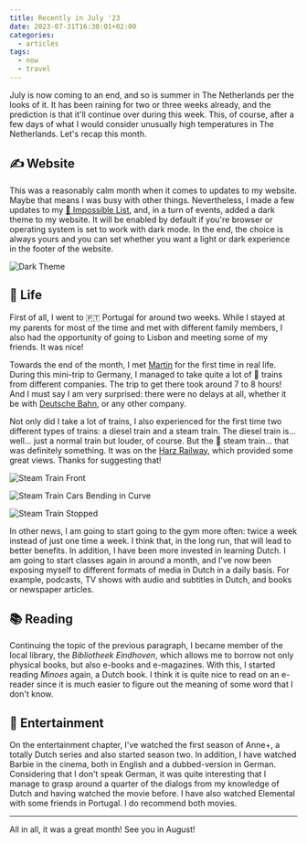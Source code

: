 ```yaml
---
title: Recently in July '23
date: 2023-07-31T16:30:01+02:00
categories:
  - articles
tags:
  - now
  - travel
---
```


July is now coming to an end, and so is summer in The Netherlands per the looks of it. It has been
raining for two or three weeks already, and the prediction is that it'll continue over during this week.
This, of course, after a few days of what I would consider unusually high temperatures in The Netherlands.
Let's recap this month.

<!--more-->

## ✍️ Website

This was a reasonably calm month when it comes to updates to my website. Maybe that means I was busy
with other things. Nevertheless, I made a few updates to my [🚀 Impossible List](/impossible-list/), and,
in a turn of events, added a dark theme to my website. It will be enabled by default if you're browser
or operating system is set to work with dark mode. In the end, the choice is always yours and you can
set whether you want a light or dark experience in the footer of the website.

![Dark Theme](cdn:/2023-07-website-dark-theme?class=fw)

## 🍄 Life

First of all, I went to 🇵🇹 Portugal for around two weeks. While I stayed at my parents for most of the time
and met with different family members, I also had the opportunity of going to Lisbon and meeting some of my friends.
It was nice!

Towards the end of the month, I met [Martin](https://mew.tv/) for the first time in real life. During this mini-trip
to Germany, I managed to take quite a lot of 🚝 trains from different companies. The trip to get there took around 7 to 8 hours!
And I must say I am very surprised: there were no delays at all, whether it be with
[Deutsche Bahn](/2023/02/26/a-deutsche-bahn-tale-on-ice/), or any other company.

Not only did I take a lot of trains, I also experienced for the first time two different types of trains:
a diesel train and a steam train. The diesel train is... well... just a normal train but louder, of course.
But the 🚂 steam train... that was definitely something. It was on the [Harz Railway](https://en.wikipedia.org/wiki/Harz_Railway),
which provided some great views. Thanks for suggesting that!

<div class='fg fw' style='grid-template-columns: repeat(3, 1fr);'>

![](cdn:/2023-07-steam-train-01 "Steam Train Front")

![](cdn:/2023-07-steam-train-02 "Steam Train Cars Bending in Curve")

![](cdn:/2023-07-steam-train-03 "Steam Train Stopped")

</div>

In other news, I am going to start going to the gym more often: twice a week instead of just one time a week.
I think that, in the long run, that will lead to better benefits. In addition, I have been more invested in learning
Dutch. I am going to start classes again in around a month, and I've now been exposing myself to different
formats of media in Dutch in a daily basis. For example, podcasts, TV shows with audio and subtitles in Dutch,
and books or newspaper articles.

## 📚 Reading

Continuing the topic of the previous paragraph, I became member of the local library, the *Bibliotheek Eindhoven*,
which allows me to borrow not only physical books, but also e-books and e-magazines. With this, I started reading
*Minoes* again, a Dutch book. I think it is quite nice to read on an e-reader since it is much easier to figure out
the meaning of some word that I don't know.

## 🍿 Entertainment

On the entertainment chapter, I've watched the first season of Anne+, a totally Dutch series and also
started season two. In addition, I have watched Barbie in the cinema, both in English and a dubbed-version
in German. Considering that I don't speak German, it was quite interesting that I manage to grasp around a
quarter of the dialogs from my knowledge of Dutch and having watched the movie before. I have also watched Elemental
with some friends in Portugal. I do recommend both movies.

<hr>

All in all, it was a great month! See you in August!
